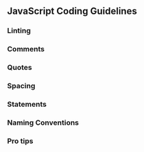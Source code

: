 ## JavaScript Coding Guidelines

### Linting

### Comments

### Quotes

### Spacing

### Statements

### Naming Conventions

### Pro tips